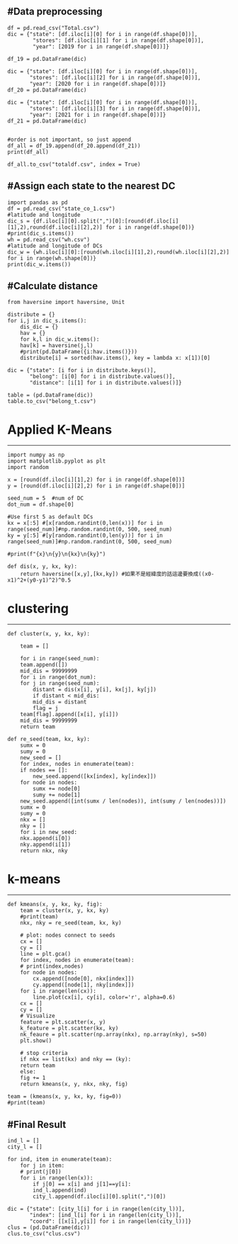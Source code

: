 #Data preprocessing
---
	df = pd.read_csv("Total.csv")
	dic = {"state": [df.iloc[i][0] for i in range(df.shape[0])],
       		"stores": [df.iloc[i][1] for i in range(df.shape[0])],
       		"year": [2019 for i in range(df.shape[0])]}
       
	df_19 = pd.DataFrame(dic)

	dic = {"state": [df.iloc[i][0] for i in range(df.shape[0])],
	       "stores": [df.iloc[i][2] for i in range(df.shape[0])],
	       "year": [2020 for i in range(df.shape[0])]}
	df_20 = pd.DataFrame(dic)

	dic = {"state": [df.iloc[i][0] for i in range(df.shape[0])],
	       "stores": [df.iloc[i][3] for i in range(df.shape[0])],
	       "year": [2021 for i in range(df.shape[0])]}
	df_21 = pd.DataFrame(dic)


	#order is not important, so just append
	df_all = df_19.append(df_20.append(df_21))
	print(df_all)

	df_all.to_csv("totaldf.csv", index = True)



#Assign each state to the nearest DC
---
	import pandas as pd
	df = pd.read_csv("state_co_1.csv")
	#latitude and longitude
	dic_s = {df.iloc[i][0].split(",")[0]:[round(df.iloc[i][1],2),round(df.iloc[i][2],2)] for i in range(df.shape[0])} 
	#print(dic_s.items())
	wh = pd.read_csv("wh.csv") 
	#latitude and longitude of DCs
	dic_w = {wh.iloc[i][0]:[round(wh.iloc[i][1],2),round(wh.iloc[i][2],2)] for i in range(wh.shape[0])}
	print(dic_w.items())

#Calculate distance
---
	from haversine import haversine, Unit 
	
	distribute = {}
	for i,j in dic_s.items(): 
	    dis_dic = {}
	    hav = {} 
	    for k,l in dic_w.items():
		hav[k] = haversine(j,l) 	
	    #print(pd.DataFrame({i:hav.items()}))
	    distribute[i] = sorted(hav.items(), key = lambda x: x[1])[0]

	dic = {"state": [i for i in distribute.keys()],
	       "belong": [i[0] for i in distribute.values()],
	       "distance": [i[1] for i in distribute.values()]}

	table = (pd.DataFrame(dic))
	table.to_csv("belong_t.csv")


# Applied K-Means
---
	import numpy as np
	import matplotlib.pyplot as plt
	import random
	
	x = [round(df.iloc[i][1],2) for i in range(df.shape[0])] 
	y = [round(df.iloc[i][2],2) for i in range(df.shape[0])] 

	seed_num = 5  #num of DC
	dot_num = df.shape[0] 

	#Use first 5 as default DCs
	kx = x[:5] #[x[random.randint(0,len(x))] for i in range(seed_num)]#np.random.randint(0, 500, seed_num)
	ky = y[:5] #[y[random.randint(0,len(y))] for i in range(seed_num)]#np.random.randint(0, 500, seed_num)

	#print(f"{x}\n{y}\n{kx}\n{ky}")

	def dis(x, y, kx, ky):
	    return haversine([x,y],[kx,ky]) #如果不是經緯度的話這邊要換成((x0-x1)^2+(y0-y1)^2)^0.5

# clustering
---
	def cluster(x, y, kx, ky):

	    team = []

	    for i in range(seed_num):  
		team.append([])
	    mid_dis = 99999999  
	    for i in range(dot_num):
		for j in range(seed_num):
		    distant = dis(x[i], y[i], kx[j], ky[j])
		    if distant < mid_dis:
			mid_dis = distant
			flag = j
		team[flag].append([x[i], y[i]])
		mid_dis = 99999999
	    return team

	def re_seed(team, kx, ky):
	    sumx = 0
	    sumy = 0
	    new_seed = []
	    for index, nodes in enumerate(team):
		if nodes == []:
		    new_seed.append([kx[index], ky[index]])
		for node in nodes:
		    sumx += node[0]
		    sumy += node[1]
		new_seed.append([int(sumx / len(nodes)), int(sumy / len(nodes))])
		sumx = 0
		sumy = 0
	    nkx = []
	    nky = []
	    for i in new_seed:
		nkx.append(i[0])
		nky.append(i[1])
	    return nkx, nky

# k-means 
---
	def kmeans(x, y, kx, ky, fig):
	    team = cluster(x, y, kx, ky)
	    #print(team)
	    nkx, nky = re_seed(team, kx, ky)

	    # plot: nodes connect to seeds
	    cx = []
	    cy = []
	    line = plt.gca()
	    for index, nodes in enumerate(team):
		# print(index,nodes)
		for node in nodes:
		    cx.append([node[0], nkx[index]])
		    cy.append([node[1], nky[index]])
		for i in range(len(cx)):
		    line.plot(cx[i], cy[i], color='r', alpha=0.6)
		cx = []
		cy = []
	    # Visualize
	    feature = plt.scatter(x, y)
	    k_feature = plt.scatter(kx, ky)
	    nk_feaure = plt.scatter(np.array(nkx), np.array(nky), s=50)
	    plt.show()

	    # stop criteria
	    if nkx == list(kx) and nky == (ky):
		return team 
	    else:
		fig += 1
		return kmeans(x, y, nkx, nky, fig)

	team = (kmeans(x, y, kx, ky, fig=0))
	#print(team)

#Final Result
---
	ind_l = []
	city_l = []

	for ind, item in enumerate(team): 
	    for j in item:        
		# print(j[0])
		for i in range(len(x)): 
		    if j[0] == x[i] and j[1]==y[i]: 
			ind_l.append(ind)
			city_l.append(df.iloc[i][0].split(",")[0])

	dic = {"state": [city_l[i] for i in range(len(city_l))],
	       "index": [ind_l[i] for i in range(len(city_l))],
	       "coord": [[x[i],y[i]] for i in range(len(city_l))]}
	clus = (pd.DataFrame(dic))
	clus.to_csv("clus.csv")


